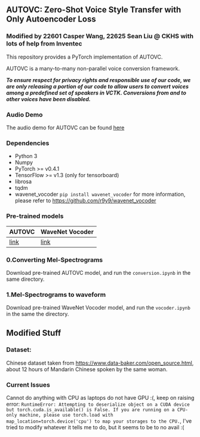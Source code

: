 ## AUTOVC: Zero-Shot Voice Style Transfer with Only Autoencoder Loss
### Modified by 22601 Casper Wang, 22625 Sean Liu @ CKHS with lots of help from Inventec 

This repository provides a PyTorch implementation of AUTOVC.

AUTOVC is a many-to-many non-parallel voice conversion framework. 

**_To ensure respect for privacy rights and responsible use of our code, we are only releasing a portion of our code to allow users to convert voices among a predefined set of speakers in VCTK. Conversions from and to other voices have been disabled._**


### Audio Demo

The audio demo for AUTOVC can be found [here](https://auspicious3000.github.io/autovc-demo/)

### Dependencies
- Python 3
- Numpy
- PyTorch >= v0.4.1
- TensorFlow >= v1.3 (only for tensorboard)
- librosa
- tqdm
- wavenet_vocoder ```pip install wavenet_vocoder```
  for more information, please refer to https://github.com/r9y9/wavenet_vocoder

### Pre-trained models

| AUTOVC | WaveNet Vocoder |
|----------------|----------------|
| [link](https://drive.google.com/file/d/1SZPPnWAgpGrh0gQ7bXQJXXjOntbh4hmz/view?usp=sharing)| [link](https://drive.google.com/file/d/1Zksy0ndlDezo9wclQNZYkGi_6i7zi4nQ/view?usp=sharing) |


### 0.Converting Mel-Spectrograms

Download pre-trained AUTOVC model, and run the ```conversion.ipynb``` in the same directory.

### 1.Mel-Spectrograms to waveform

Download pre-trained WaveNet Vocoder model, and run the ```vocoder.ipynb``` in the same the directory.

## Modified Stuff

### Dataset: 
Chinese dataset taken from https://www.data-baker.com/open_source.html, about 12 hours of Mandarin Chinese spoken by the same woman.

### Current Issues 

Cannot do anything with CPU as laptops do not have GPU :(, keep on raising error: ```RuntimeError: Attempting to deserialize object on a CUDA device but torch.cuda.is_available() is False. If you are running on a CPU-only machine, please use torch.load with map_location=torch.device('cpu') to map your storages to the CPU.```, I've tried to modify whatever it tells me to do, but it seems to be to no avail :( 
